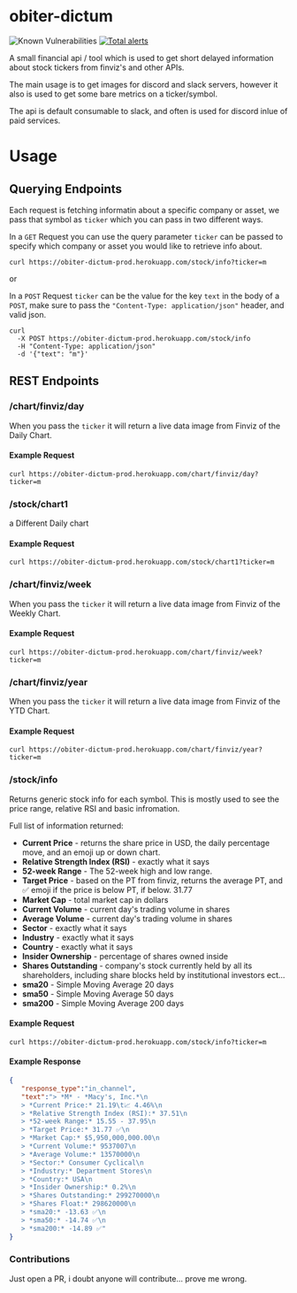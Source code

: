 # obiter-dictum

![Known Vulnerabilities](https://snyk.io/test/github/Crucible-Standard/obiter-dictum/badge.svg) [![Total alerts](https://img.shields.io/lgtm/alerts/g/Crucible-Standard/obiter-dictum.svg?logo=lgtm&logoWidth=18)](https://lgtm.com/projects/g/Crucible-Standard/obiter-dictum/alerts/)

A small financial api / tool which is used to get short delayed information about stock tickers from finviz's and other APIs. 

The main usage is to get images for discord and slack servers, however it also is used to get some bare metrics on a ticker/symbol. 

The api is default consumable to slack, and often is used for discord inlue of paid services. 



# Usage

## Querying Endpoints

Each request is fetching informatin about a specific company or asset, we pass that symbol as `ticker` which you can pass in two different ways. 

In a `GET` Request you can use the query parameter `ticker` can be passed to specify which company or asset you would like to retrieve info about. 

```
curl https://obiter-dictum-prod.herokuapp.com/stock/info?ticker=m
```

or 

In a `POST` Request `ticker` can be the value for the key `text` in the body of a `POST`, make sure to pass the `"Content-Type: application/json"` header, and valid json. 

```
curl 
  -X POST https://obiter-dictum-prod.herokuapp.com/stock/info
  -H "Content-Type: application/json"
  -d '{"text": "m"}'  
```

## REST Endpoints 

### /chart/finviz/day

When you pass the `ticker` it will return a live data image from Finviz of the Daily Chart.

#### Example Request

```
curl https://obiter-dictum-prod.herokuapp.com/chart/finviz/day?ticker=m
```

### /stock/chart1

a Different Daily chart

#### Example Request

```
curl https://obiter-dictum-prod.herokuapp.com/stock/chart1?ticker=m
```

### /chart/finviz/week

When you pass the `ticker` it will return a live data image from Finviz of the Weekly Chart.

#### Example Request

```
curl https://obiter-dictum-prod.herokuapp.com/chart/finviz/week?ticker=m
```

### /chart/finviz/year

When you pass the `ticker` it will return a live data image from Finviz of the YTD Chart.

#### Example Request

```
curl https://obiter-dictum-prod.herokuapp.com/chart/finviz/year?ticker=m
```

### /stock/info

Returns generic stock info for each symbol. This is mostly used to see the price range, relative RSI and basic infromation.

Full list of information returned: 

 * **Current Price** - returns the share price in USD, the daily percentage move, and an emoji up or down chart.
 * **Relative Strength Index (RSI)** - exactly what it says
 * **52-week Range** - The 52-week high and low range.
 * **Target Price** - based on the PT from finviz, returns the average PT, and ✅ emoji if the price is below PT, if below.   31.77 
 * **Market Cap** - total market cap in dollars
 * **Current Volume** - current day's trading volume in shares
 * **Average Volume** - current day's trading volume in shares
 * **Sector** - exactly what it says
 * **Industry** - exactly what it says
 * **Country** - exactly what it says
 * **Insider Ownership** - percentage of shares owned inside
 * **Shares Outstanding** - company's stock currently held by all its shareholders, including share blocks held by institutional investors ect...
 * **sma20** - Simple Moving Average 20 days
 * **sma50** - Simple Moving Average 50 days
 * **sma200** - Simple Moving Average 200 days

#### Example Request

```
curl https://obiter-dictum-prod.herokuapp.com/stock/info?ticker=m
```

#### Example Response 

```json
{
   "response_type":"in_channel",
   "text":"> *M* - *Macy's, Inc.*\n
   > *Current Price:* 21.19\t📈 4.46%\n
   > *Relative Strength Index (RSI):* 37.51\n
   > *52-week Range:* 15.55 - 37.95\n
   > *Target Price:* 31.77 ✅\n
   > *Market Cap:* $5,950,000,000.00\n
   > *Current Volume:* 9537007\n
   > *Average Volume:* 13570000\n
   > *Sector:* Consumer Cyclical\n
   > *Industry:* Department Stores\n
   > *Country:* USA\n
   > *Insider Ownership:* 0.2%\n
   > *Shares Outstanding:* 299270000\n
   > *Shares Float:* 298620000\n
   > *sma20:* -13.63 ✅\n
   > *sma50:* -14.74 ✅\n
   > *sma200:* -14.89 ✅"
}
```

### 

### Contributions

Just open a PR, i doubt anyone will contribute... prove me wrong.
